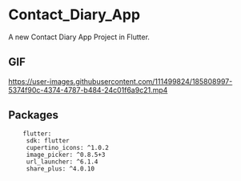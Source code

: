 # Contact_Diary_App

A new Contact Diary App Project in Flutter.

## GIF
https://user-images.githubusercontent.com/111499824/185808997-5374f90c-4374-4787-b484-24c01f6a9c21.mp4




## Packages 

```dependencies:
    flutter:
     sdk: flutter
     cupertino_icons: ^1.0.2
     image_picker: ^0.8.5+3
     url_launcher: ^6.1.4
     share_plus: ^4.0.10
    
    
```


